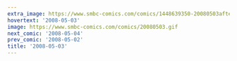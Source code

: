 ```yaml
---
extra_image: https://www.smbc-comics.com/comics/1448639350-20080503after.png
hovertext: '2008-05-03'
image: https://www.smbc-comics.com/comics/20080503.gif
next_comic: '2008-05-04'
prev_comic: '2008-05-02'
title: '2008-05-03'
---
```


